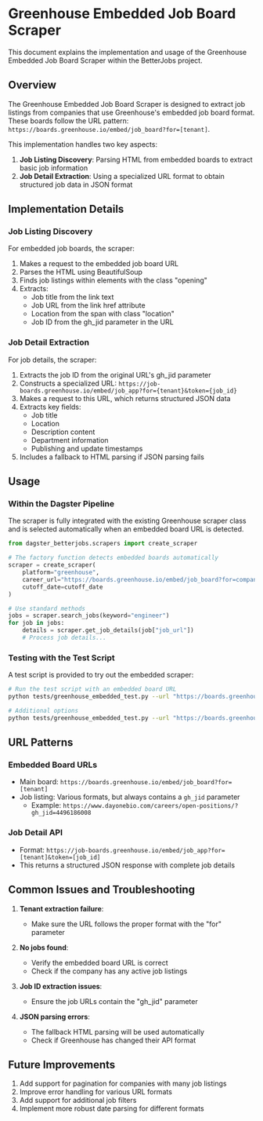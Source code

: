 # Greenhouse Embedded Job Board Scraper

This document explains the implementation and usage of the Greenhouse Embedded Job Board Scraper within the BetterJobs project.

## Overview

The Greenhouse Embedded Job Board Scraper is designed to extract job listings from companies that use Greenhouse's embedded job board format. These boards follow the URL pattern: `https://boards.greenhouse.io/embed/job_board?for=[tenant]`.

This implementation handles two key aspects:

1. **Job Listing Discovery**: Parsing HTML from embedded boards to extract basic job information
2. **Job Detail Extraction**: Using a specialized URL format to obtain structured job data in JSON format

## Implementation Details

### Job Listing Discovery

For embedded job boards, the scraper:

1. Makes a request to the embedded job board URL
2. Parses the HTML using BeautifulSoup
3. Finds job listings within elements with the class "opening"
4. Extracts:
   - Job title from the link text
   - Job URL from the link href attribute
   - Location from the span with class "location"
   - Job ID from the gh_jid parameter in the URL

### Job Detail Extraction

For job details, the scraper:

1. Extracts the job ID from the original URL's gh_jid parameter
2. Constructs a specialized URL: `https://job-boards.greenhouse.io/embed/job_app?for={tenant}&token={job_id}`
3. Makes a request to this URL, which returns structured JSON data
4. Extracts key fields:
   - Job title
   - Location
   - Description content
   - Department information
   - Publishing and update timestamps
5. Includes a fallback to HTML parsing if JSON parsing fails

## Usage

### Within the Dagster Pipeline

The scraper is fully integrated with the existing Greenhouse scraper class and is selected automatically when an embedded board URL is detected.

```python
from dagster_betterjobs.scrapers import create_scraper

# The factory function detects embedded boards automatically
scraper = create_scraper(
    platform="greenhouse",
    career_url="https://boards.greenhouse.io/embed/job_board?for=companyname",
    cutoff_date=cutoff_date
)

# Use standard methods
jobs = scraper.search_jobs(keyword="engineer")
for job in jobs:
    details = scraper.get_job_details(job["job_url"])
    # Process job details...
```

### Testing with the Test Script

A test script is provided to try out the embedded scraper:

```bash
# Run the test script with an embedded board URL
python tests/greenhouse_embedded_test.py --url "https://boards.greenhouse.io/embed/job_board?for=dayonebiopharmaceuticals" --keyword "engineer" --detail

# Additional options
python tests/greenhouse_embedded_test.py --url "https://boards.greenhouse.io/embed/job_board?for=dayonebiopharmaceuticals" --keyword "data" --location "remote" --detail --max-jobs 5 --show-raw
```

## URL Patterns

### Embedded Board URLs
- Main board: `https://boards.greenhouse.io/embed/job_board?for=[tenant]`
- Job listing: Various formats, but always contains a `gh_jid` parameter
  - Example: `https://www.dayonebio.com/careers/open-positions/?gh_jid=4496186008`

### Job Detail API
- Format: `https://job-boards.greenhouse.io/embed/job_app?for=[tenant]&token=[job_id]`
- This returns a structured JSON response with complete job details

## Common Issues and Troubleshooting

1. **Tenant extraction failure**:
   - Make sure the URL follows the proper format with the "for" parameter

2. **No jobs found**:
   - Verify the embedded board URL is correct
   - Check if the company has any active job listings

3. **Job ID extraction issues**:
   - Ensure the job URLs contain the "gh_jid" parameter

4. **JSON parsing errors**:
   - The fallback HTML parsing will be used automatically
   - Check if Greenhouse has changed their API format

## Future Improvements

1. Add support for pagination for companies with many job listings
2. Improve error handling for various URL formats
3. Add support for additional job filters
4. Implement more robust date parsing for different formats
